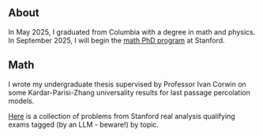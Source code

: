 ## About
In May 2025, I graduated from Columbia with a degree in math and physics. In September 2025, I will begin the [math PhD program](https://mathematics.stanford.edu/academics/graduate-students/phd-program) at Stanford. 

## Math
I wrote my undergraduate thesis supervised by Professor Ivan Corwin on some Kardar-Parisi-Zhang universality results for last passage percolation models.

[Here](https://jameshstephens.github.io/stanford-quals/) is a collection of problems from Stanford real analysis qualifying exams tagged (by an LLM - beware!) by topic.
